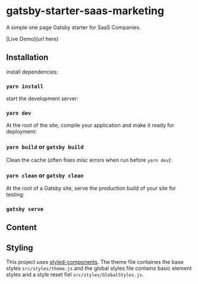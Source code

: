 # gatsby-starter-saas-marketing

A simple one page Gatsby starter for SaaS Companies.

[Live Demo](url here)

## Installation

install dependencies:

### `yarn install`

start the development server:

### `yarn dev`

At the root of the site, compile your application and make it ready for deployment:

### `yarn build` or `gatsby build`

Clean the cache (often fixes misc errors when run before `yarn dev`):

### `yarn clean` or `gatsby clean`

At the root of a Gatsby site, serve the production build of your site for testing:

### `gatsby serve`

## Content

## Styling

This project uses [styled-components](). The theme file containes the base styles `src/styles/theme.js` and the global styles file contains basic element styles and a style reset fiel `src/styles/GlobalStyles.js`.
